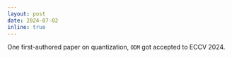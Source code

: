 ```yaml
---
layout: post
date: 2024-07-02
inline: true
---
```

One first-authored paper on quantization, `ODM` got accepted to ECCV 2024.

